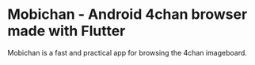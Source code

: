 # Mobichan - Android 4chan browser made with Flutter

Mobichan is a fast and practical app for browsing the 4chan imageboard.
